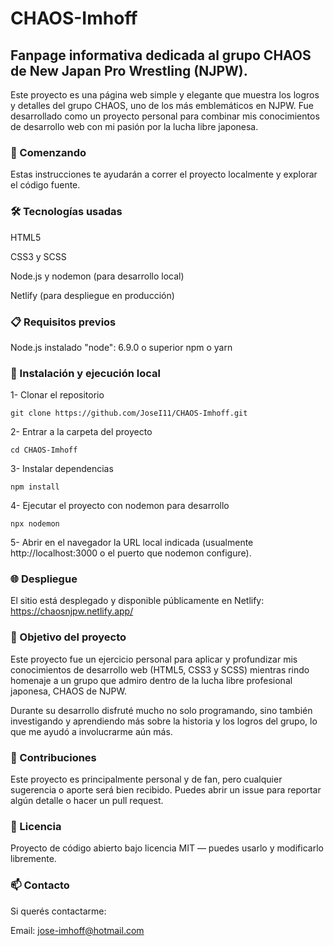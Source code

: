 # CHAOS-Imhoff
## Fanpage informativa dedicada al grupo CHAOS de New Japan Pro Wrestling (NJPW).

Este proyecto es una página web simple y elegante que muestra los logros y detalles del grupo CHAOS, uno de los más emblemáticos en NJPW. Fue desarrollado como un proyecto personal para combinar mis conocimientos de desarrollo web con mi pasión por la lucha libre japonesa.

### 🚀 Comenzando
Estas instrucciones te ayudarán a correr el proyecto localmente y explorar el código fuente.

### 🛠 Tecnologías usadas
HTML5

CSS3 y SCSS

Node.js y nodemon (para desarrollo local)

Netlify (para despliegue en producción)

### 📋 Requisitos previos
Node.js instalado  "node": 6.9.0 o superior
npm o yarn

### 🔧 Instalación y ejecución local
1- Clonar el repositorio
```
git clone https://github.com/JoseI11/CHAOS-Imhoff.git
```
2- Entrar a la carpeta del proyecto
```
cd CHAOS-Imhoff
```

3- Instalar dependencias
```
npm install
```

4- Ejecutar el proyecto con nodemon para desarrollo
```
npx nodemon
```
5- Abrir en el navegador la URL local indicada (usualmente http://localhost:3000 o el puerto que nodemon configure).

### 🌐 Despliegue
El sitio está desplegado y disponible públicamente en Netlify:
https://chaosnjpw.netlify.app/

### 🎯 Objetivo del proyecto
Este proyecto fue un ejercicio personal para aplicar y profundizar mis conocimientos de desarrollo web (HTML5, CSS3 y SCSS) mientras rindo homenaje a un grupo que admiro dentro de la lucha libre profesional japonesa, CHAOS de NJPW.

Durante su desarrollo disfruté mucho no solo programando, sino también investigando y aprendiendo más sobre la historia y los logros del grupo, lo que me ayudó a involucrarme aún más.


### 🤝 Contribuciones
Este proyecto es principalmente personal y de fan, pero cualquier sugerencia o aporte será bien recibido. Puedes abrir un issue para reportar algún detalle o hacer un pull request.

### 📝 Licencia
Proyecto de código abierto bajo licencia MIT — puedes usarlo y modificarlo libremente.

### 📫 Contacto
Si querés contactarme:

Email: jose-imhoff@hotmail.com

